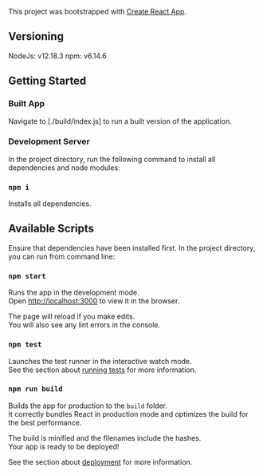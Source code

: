 This project was bootstrapped with [Create React App](https://github.com/facebook/create-react-app).

## Versioning

NodeJs: v12.18.3
npm: v6.14.6

## Getting Started

### Built App

Navigate to [./build/index.js] to run a built version of the application.

### Development Server

In the project directory, run the following command to install all dependencies and node modules:

### `npm i`

Installs all dependencies.

## Available Scripts

Ensure that dependencies have been installed first.
In the project directory, you can run from command line:

### `npm start`

Runs the app in the development mode.<br />
Open [http://localhost:3000](http://localhost:3000) to view it in the browser.

The page will reload if you make edits.<br />
You will also see any lint errors in the console.

### `npm test`

Launches the test runner in the interactive watch mode.<br />
See the section about [running tests](https://facebook.github.io/create-react-app/docs/running-tests) for more information.

### `npm run build`

Builds the app for production to the `build` folder.<br />
It correctly bundles React in production mode and optimizes the build for the best performance.

The build is minified and the filenames include the hashes.<br />
Your app is ready to be deployed!

See the section about [deployment](https://facebook.github.io/create-react-app/docs/deployment) for more information.